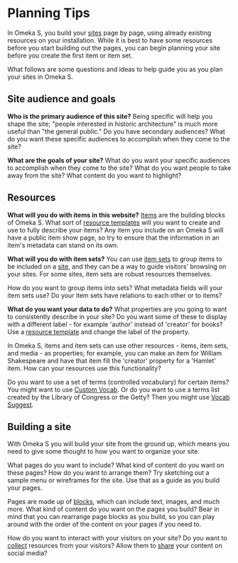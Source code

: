 # Planning Tips

In Omeka S, you build your [sites](sites/index) page by page, using already existing resources on your installation. While it is best to have some resources before you start building out the pages, you can begin planning your site before you create the first item or item set.

What follows are some questions and ideas to help guide you as you plan your sites in Omeka S.

## Site audience and goals

**Who is the primary audience of this site?** Being specific will help you shape the site; "people interested in historic architecture" is much more useful than "the general public." Do you have secondary audiences? What do you want these specific audiences to accomplish when they come to the site?

**What are the goals of your site?** What do you want your specific audiences to accomplish when they come to the site? What do you want people to take away from the site? What content do you want to highlight?

## Resources

**What will you do with items in this website?**
[Items](content/items) are the building blocks of Omeka S. What sort of [resource templates](content/resource-template) will you want to create and use to fully describe your items? Any item you include on an Omeka S will have a public item show page, so try to ensure that the information in an item's metadata can stand on its own.

**What will you do with item sets?**
You can use [item sets](content/item-sets) to group items to be included on a [site](sites/index), and they can be a way to guide visitors' browsing on your sites. For some sites, item sets are robust resources themselves.

How do you want to group items into sets? What metadata fields will your item sets use? Do your item sets have relations to each other or to items?

**What do you want your data to do?**
What properties are you going to want to consistently describe in your site? Do you want some of these to display with a different label - for example 'author' instead of 'creator' for books? Use a [resource template](content/resource-template) and change the label of the property.

In Omeka S, items and item sets can use other resources - items, item sets, and media - as properties; for example, you can make an item for William Shakespeare and have that item fill the 'creator' property for a 'Hamlet' item. How can your resources use this functionality?

Do you want to use a set of terms (controlled vocabulary) for certain items? You might want to use [Custom Vocab](modules/customvocab). Or do you want to use a terms list created by the Library of Congress or the Getty? Then you might use [Vocab Suggest](modules/valuesuggest).

## Building a site
With Omeka S you will build your site from the ground up, which means you need to give some thought to how you want to organize your site. 

What pages do you want to include? What kind of content do you want on these pages? How do you want to arrange them? Try sketching out a sample menu or wireframes for the site. Use that as a guide as you build your pages.

Pages are made up of [blocks](sites/site_pages.md#page-blocks), which can include text, images, and much more. What kind of content do you want on the pages you build? Bear in mind that you can rearrange page blocks as you build, so you can play around with the order of the content on your pages if you need to.

How do you want to interact with your visitors on your site? Do you want to [collect](modules/collecting) resources from your visitors? Allow them to [share](modules/sharing) your content on social media?

